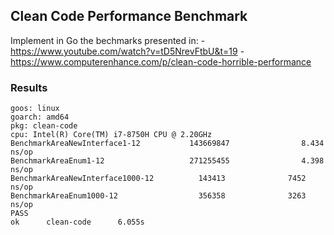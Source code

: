 ## Clean Code Performance Benchmark

Implement in Go the bechmarks presented in: 
	- https://www.youtube.com/watch?v=tD5NrevFtbU&t=19
	- https://www.computerenhance.com/p/clean-code-horrible-performance

### Results

```
goos: linux
goarch: amd64
pkg: clean-code
cpu: Intel(R) Core(TM) i7-8750H CPU @ 2.20GHz
BenchmarkAreaNewInterface1-12           143669847                8.434 ns/op
BenchmarkAreaEnum1-12                   271255455                4.398 ns/op
BenchmarkAreaNewInterface1000-12          143413              7452 ns/op
BenchmarkAreaEnum1000-12                  356358              3263 ns/op
PASS
ok      clean-code      6.055s
```

